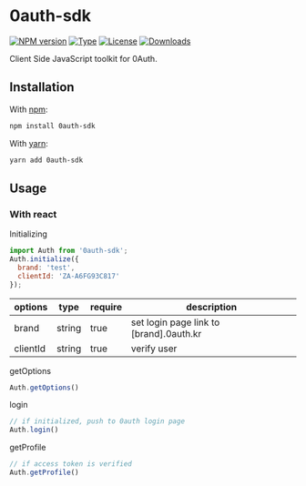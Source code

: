 


# 0auth-sdk

[![NPM version](https://img.shields.io/npm/v/0auth-sdk)](https://www.npmjs.com/package/0auth-sdk)
[![Type](https://img.shields.io/npm/types/0auth-sdk)](https://www.npmjs.com/package/0auth-sdk)
[![License](https://img.shields.io/npm/l/0auth-sdk)](https://www.npmjs.com/package/0auth-sdk)
[![Downloads](https://img.shields.io/npm/dm/0auth-sdk)](https://www.npmjs.com/package/0auth-sdk)

Client Side JavaScript toolkit for 0Auth.

## Installation

With [npm](https://www.npmjs.com/):

```bash
npm install 0auth-sdk
```

With [yarn](https://yarnpkg.com/):

```bash
yarn add 0auth-sdk
```

## Usage

### With react

Initializing 

```js
import Auth from '0auth-sdk';
Auth.initialize({ 
  brand: 'test',
  clientId: 'ZA-A6FG93C817'
});
```

options | type | require | description
--------|--------|----------------------------|-----
brand | string | true | set login page link to [brand].0auth.kr
clientId | string | true | verify user

getOptions

```js
Auth.getOptions()
```

login

```js
// if initialized, push to 0auth login page
Auth.login()
```

getProfile

```js
// if access token is verified
Auth.getProfile()
```


